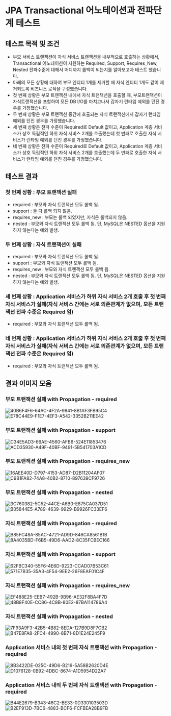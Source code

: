 # JPA Transactional 어노테이션과 전파단계 테스트

## 테스트 목적 및 조건
- 부모 서비스 트랜잭션이 자식 서비스 트랜잭션을 내부적으로 호출하는 상황에서, Transactional 어노테이션이 지원하는 Required, Support, Requires_New, Nested 전파수준에 대해서 어디까지 롤백이 되는지를 알아보고자 테스트 했습니다.
- 아래의 모든 상황에 대하여 부모 엔티티 1개를 제거할 때 자식 엔티티 1개도 같이 제거되도록 비즈니스 로직을 구성했습니다.
- 첫 번째 상황은 부모 트랜잭션 내에서 자식 트랜잭션을 호출할 때, 부모트랜잭션이 자식트랜잭션을 포함하여 모든 DB I/O를 마치고나서 갑자기 런타임 예외를 던진 경우를 가정했습니다.
- 두 번째 상황은 부모 트랜잭션 중간에 호출되는 자식 트랜잭션에서 갑자기 런타임 예외를 던진 경우를 가정했습니다.
- 세 번째 상황은 전파 수준이 Required로 Default 값이고, Application 계층 서비스가 상호 독립적인 하위 자식 서비스 2개를 호출했는데 첫 번째로 호출한 자식 서비스가 런타임 예외를 던진 경우를 가정했습니다.
- 네 번째 상황은 전파 수준이 Required로 Default 값이고, Application 계층 서비스가 상호 독립적인 하위 자식 서비스 2개를 호출했는데 두 번째로 호출한 자식 서비스가 런타임 예외를 던진 경우를 가정했습니다.

## 테스트 결과
### 첫 번째 상황 : 부모 트랜잭션 실패
- required : 부모와 자식 트랜잭션 모두 롤백 됨.
- support : 둘 다 롤백 되지 않음.
- requires_new : 부모는 롤백 되었지만, 자식은 롤백되지 않음.
- nested : 부모와 자식 트랜잭션 모두 롤백 됨. 단, MySQL은 NESTED 옵션을 지원하지 않는다는 예외 발생.

### 두 번째 상황 : 자식 트랜잭션이 실패
- required : 부모와 자식 트랜잭션 모두 롤백 됨.
- support : 부모와 자식 트랜잭션 모두 롤백 됨.
- requires_new : 부모와 자식 트랜잭션 모두 롤백 됨.
- nested : 부모와 자식 트랜잭션 모두 롤백 됨. 단, MySQL은 NESTED 옵션을 지원하지 않는다는 예외 발생.

### 세 번째 상황 : Application 서비스가 하위 자식 서비스 2개 호출 후 첫 번째 자식 서비스가 실패(자식 서비스 간에는 서로 의존관계가 없으며, 모든 트랜잭션 전파 수준은 Required 임) 
- required : 부모와 자식 트랜잭션 모두 롤백 됨.

### 네 번째 상황 : Application 서비스가 하위 자식 서비스 2개 호출 후 첫 번째 자식 서비스가 실패(자식 서비스 간에는 서로 의존관계가 없으며, 모든 트랜잭션 전파 수준은 Required 임)
- required : 부모와 자식 트랜잭션 모두 롤백 됨.


## 결과 이미지 모음
### 부모 트랜잭션 실패 with Propagation - required 
![40B6F4F6-64AC-4F2A-9841-8B1AF3FB95C4](https://user-images.githubusercontent.com/99060708/221344943-13a24ac7-f170-423d-9340-513661565926.jpeg)
![E78C44E9-F1E7-4EF3-A542-3352B211EE42](https://user-images.githubusercontent.com/99060708/221344946-3cb09a20-ad99-4c97-befb-5604c1806f98.jpeg)
### 부모 트랜잭션 실패 with Propagation - support
![C34E5AD3-66AE-4560-AFB6-524E11853476](https://user-images.githubusercontent.com/99060708/221345293-6db07fd7-f544-404c-96c1-45b9cbb585da.jpeg)
![ACD35930-A49F-40BF-9491-5B541703A1CD](https://user-images.githubusercontent.com/99060708/221345302-7a7d4d79-3ffd-450c-9a47-24c9426b4bc8.jpeg)
### 부모 트랜잭션 실패 with Propagation - requires_new
![16AEE40D-D797-4153-AD87-D2B11204AF07](https://user-images.githubusercontent.com/99060708/221345335-092d3dcb-4fd2-436c-a1ab-e23615ae478b.jpeg)
![C9B1FA82-74A8-40B2-8710-897639CF9726](https://user-images.githubusercontent.com/99060708/221345338-bd7558c7-56d8-4bbc-9741-d99652e93161.jpeg)
### 부모 트랜잭션 실패 with Propagation - nested
![3C760382-5C52-44CE-A6B0-E875CA037D51](https://user-images.githubusercontent.com/99060708/221345358-e3ba451c-c7ed-42f6-819e-bb069e12de81.jpeg)
![B05844E5-A789-4639-9929-B9926FC33EF6](https://user-images.githubusercontent.com/99060708/221345355-fc05b479-3c89-48ea-905b-08ddcae9918c.jpeg)
### 자식 트랜잭션 실패 with Propagation - required
![B85FC48A-85AC-4721-AD9D-846CA8561B1B](https://user-images.githubusercontent.com/99060708/221345379-4031a678-6d3e-4622-9d13-714b18f3d2b7.jpeg)
![8A4035BD-F6B5-49D6-AAD2-8C35FCBEC166](https://user-images.githubusercontent.com/99060708/221345382-479b1c75-8186-4220-95f8-fbfef1e8553c.jpeg)
### 자식 트랜잭션 실패 with Propagation - support
![62FBC340-55F6-4E6D-9223-CCAD07B53C61](https://user-images.githubusercontent.com/99060708/221345416-e5e639af-f5c6-4616-8448-162a63c00813.jpeg)
![571E7B35-35A3-4F54-9EE2-26F8EAF01C4F](https://user-images.githubusercontent.com/99060708/221345415-cc5441d1-42bc-42b8-b0c7-a95ad5bcae11.jpeg)
### 자식 트랜잭션 실패 with Propagation - requires_new
![EF488E25-EEB7-492B-9B96-AE32F8BA4F7D](https://user-images.githubusercontent.com/99060708/221345427-f3d38b76-5dc1-4693-ae3b-95d8bc8ef53f.jpeg)
![48B8F40E-CC86-4C8B-80E2-87BA114786A4](https://user-images.githubusercontent.com/99060708/221345431-8f52f371-4be1-4b93-8f34-3233ca8534b5.jpeg)
### 자식 트랜잭션 실패 with Propagation - nested
![7F93A9F3-42B5-4B82-8EDA-127B9D8F7CB2](https://user-images.githubusercontent.com/99060708/221345444-dbf5ca8e-73ee-4482-94d2-4876faf7809e.jpeg)
![B47E8FA8-2FC4-4990-8B71-8D1E24E245F9](https://user-images.githubusercontent.com/99060708/221345452-4b1ad926-062b-4586-b4fb-d931d6a0a41c.jpeg)
### Application 서비스 내의 첫 번째 자식 트랜잭션 with Propagation - required
![8B3422DE-025C-49D6-B219-5A58B2620D4E](https://user-images.githubusercontent.com/99060708/221345468-d950c895-27f9-42d9-b34b-30135c23f685.jpeg)
![D1076128-0B92-4DBC-8674-A1D5954D22A7](https://user-images.githubusercontent.com/99060708/221345470-2ff1056f-bc3f-469f-b17a-92685bf30cdd.jpeg)
### Application 서비스 내의 두 번째 자식 트랜잭션 with Propagation - required
![B44E2679-B343-46C2-BE33-0D330103503D](https://user-images.githubusercontent.com/99060708/221345481-40c22b1d-b8ab-4eb0-b281-44302b789e73.jpeg)
![B2EF913D-7BC6-4883-BCF6-FCFBEA28B9FB](https://user-images.githubusercontent.com/99060708/221345489-dccd8f16-096b-45ad-be54-e0e0e1fc2e21.jpeg)
